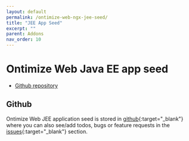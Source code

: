 ```yaml
---
layout: default
permalink: /ontimize-web-ngx-jee-seed/
title: "JEE App Seed"
excerpt: ""
parent: Addons
nav_order: 10
---
```


# Ontimize Web Java EE app seed

* [Github repository](#github)

## Github
Ontimize Web JEE application seed is stored in [github](https://github.com/OntimizeWeb/ontimize-web-ngx-jee-seed){:target="_blank"} where you can also see/add todos, bugs or feature requests in the [issues](https://github.com/OntimizeWeb/ontimize-web-ngx-jee-seed/issues){:target="_blank"} section.




